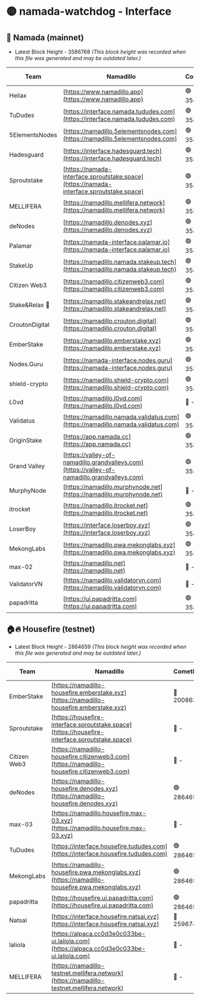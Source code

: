 # 🟡 namada-watchdog - Interface

## 🚀 Namada (mainnet)
- Latest Block Height - 3586768 *(This block height was recorded when this file was generated and may be outdated later.)*

| Team | Namadillo | CometBFT | Indexer | MASP Indexer |
|-|-|-|-|-|
| Heliax | [https://www.namadillo.app](https://www.namadillo.app) | 🟢 3586750 | 🟢 3586750 | 🟢 3586749 |
| TuDudes | [https://interface.namada.tududes.com](https://interface.namada.tududes.com) | 🟢 3586750 | 🟢 3586750 | 🟢 3586750 |
| 5ElementsNodes | [https://namadillo.5elementsnodes.com](https://namadillo.5elementsnodes.com) | 🟢 3586750 | 🟢 3586750 | 🟢 3586750 |
| Hadesguard | [https://interface.hadesguard.tech](https://interface.hadesguard.tech) | 🟢 3586751 | 🟢 3586751 | 🟢 3586751 |
| Sproutstake | [https://namada-interface.sproutstake.space](https://namada-interface.sproutstake.space) | 🟢 3586751 | 🟢 3586751 | 🟢 3586751 |
| MELLIFERA | [https://namadillo.mellifera.network](https://namadillo.mellifera.network) | 🟢 3586752 | 🟢 3586752 | 🟢 3586752 |
| deNodes | [https://namadillo.denodes.xyz](https://namadillo.denodes.xyz) | 🟢 3586753 | 🟢 3586753 | 🟢 3586752 |
| Palamar | [https://namada-interface.palamar.io](https://namada-interface.palamar.io) | 🟢 3586753 | 🟢 3586753 | 🟢 3586753 |
| StakeUp | [https://namadillo.namada.stakeup.tech](https://namadillo.namada.stakeup.tech) | 🟢 3586754 | 🟢 3586754 | 🟢 3586754 |
| Citizen Web3 | [https://namadillo.citizenweb3.com](https://namadillo.citizenweb3.com) | 🟢 3586754 | 🟢 3586754 | 🟢 3586754 |
| Stake&Relax 🦥 | [https://namadillo.stakeandrelax.net](https://namadillo.stakeandrelax.net) | 🟢 3586755 | 🟢 3586755 | 🟢 3586755 |
| CroutonDigital | [https://namadillo.crouton.digital](https://namadillo.crouton.digital) | 🟢 3586756 | 🟢 3586755 | 🟢 3586755 |
| EmberStake | [https://namadillo.emberstake.xyz](https://namadillo.emberstake.xyz) | 🟢 3586756 | 🟢 3586756 | 🟢 3586756 |
| Nodes.Guru | [https://namada-interface.nodes.guru](https://namada-interface.nodes.guru) | 🟢 3586756 | 🟢 3586756 | 🟢 3586756 |
| shield-crypto | [https://namadillo.shield-crypto.com](https://namadillo.shield-crypto.com) | 🟢 3586757 | 🟢 3586756 | 🟢 3586757 |
| L0vd | [https://namadillo.l0vd.com](https://namadillo.l0vd.com) | 🔴 - | 🔴 - | 🔴 - |
| Validatus | [https://namadillo.namada.validatus.com](https://namadillo.namada.validatus.com) | 🟢 3586760 | 🟢 3586760 | 🟢 3586759 |
| OriginStake | [https://app.namada.cc](https://app.namada.cc) | 🟢 3586760 | 🟢 3586760 | 🟢 3586760 |
| Grand Valley | [https://valley-of-namadillo.grandvalleys.com](https://valley-of-namadillo.grandvalleys.com) | 🟢 3586760 | 🟢 3586760 | 🟢 3586760 |
| MurphyNode | [https://namadillo.murphynode.net](https://namadillo.murphynode.net) | 🔴 - | 🔴 - | 🔴 - |
| itrocket | [https://namadillo.itrocket.net](https://namadillo.itrocket.net) | 🟢 3586763 | 🟢 3586763 | 🟢 3586763 |
| LoserBoy | [https://interface.loserboy.xyz](https://interface.loserboy.xyz) | 🟢 3586763 | 🟢 3586763 | 🟢 3586763 |
| MekongLabs | [https://namadillo.pwa.mekonglabs.xyz](https://namadillo.pwa.mekonglabs.xyz) | 🟢 3586764 | 🟢 3586764 | 🟢 3586764 |
| max-02 | [https://namadillo.net](https://namadillo.net) | 🔴 - | 🔴 - | 🔴 - |
| ValidatorVN | [https://namadillo.validatorvn.com](https://namadillo.validatorvn.com) | 🔴 - | 🔴 - | 🔴 - |
| papadritta | [https://ui.papadritta.com](https://ui.papadritta.com) | 🟢 3586768 | 🟢 3586768 | 🟢 3586768 |

## 🏠🔥 Housefire (testnet)
- Latest Block Height - 2864659 *(This block height was recorded when this file was generated and may be outdated later.)*

| Team | Namadillo | CometBFT | Indexer | MASP Indexer |
|-|-|-|-|-|
| EmberStake | [https://namadillo-housefire.emberstake.xyz](https://namadillo-housefire.emberstake.xyz) | 🔴 2008636 | 🔴 - | 🔴 - |
| Sproutstake | [https://housefire-interface.sproutstake.space](https://housefire-interface.sproutstake.space) | 🔴 - | 🔴 - | 🔴 - |
| Citizen Web3 | [https://namadillo-housefire.citizenweb3.com](https://namadillo-housefire.citizenweb3.com) | 🔴 - | 🔴 - | 🔴 - |
| deNodes | [https://namadillo-housefire.denodes.xyz](https://namadillo-housefire.denodes.xyz) | 🟢 2864651 | 🟢 2864650 | 🟢 2864651 |
| max-03 | [https://namadillo.housefire.max-03.xyz](https://namadillo.housefire.max-03.xyz) | 🔴 - | 🔴 - | 🔴 - |
| TuDudes | [https://interface.housefire.tududes.com](https://interface.housefire.tududes.com) | 🟢 2864659 | 🟢 2864659 | 🟢 2864659 |
| MekongLabs | [https://namadillo-housefire.pwa.mekonglabs.xyz](https://namadillo-housefire.pwa.mekonglabs.xyz) | 🟢 2864659 | 🟢 2864659 | 🟢 2864659 |
| papadritta | [https://housefire.ui.papadritta.com](https://housefire.ui.papadritta.com) | 🟢 2864659 | 🟢 2864659 | 🟢 2864659 |
| Natsai | [https://interface.housefire.natsai.xyz](https://interface.housefire.natsai.xyz) | 🔴 2596741 | 🔴 2596741 | 🔴 2596741 |
| laliola | [https://alpaca.cc0d3e0c033be-ui.laliola.com](https://alpaca.cc0d3e0c033be-ui.laliola.com) | 🔴 - | 🔴 - | 🔴 - |
| MELLIFERA | [https://namadillo-testnet.mellifera.network](https://namadillo-testnet.mellifera.network) | 🔴 - | 🔴 2778001 | 🔴 2607259 |

